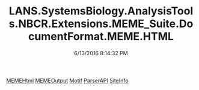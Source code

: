 ﻿---
title: LANS.SystemsBiology.AnalysisTools.NBCR.Extensions.MEME_Suite.DocumentFormat.MEME.HTML
date: 6/13/2016 8:14:32 PM
---

[MEMEHtml](T-LANS.SystemsBiology.AnalysisTools.NBCR.Extensions.MEME_Suite.DocumentFormat.MEME.HTML.MEMEHtml.html)
[MEMEOutput](T-LANS.SystemsBiology.AnalysisTools.NBCR.Extensions.MEME_Suite.DocumentFormat.MEME.HTML.MEMEOutput.html)
[Motif](T-LANS.SystemsBiology.AnalysisTools.NBCR.Extensions.MEME_Suite.DocumentFormat.MEME.HTML.Motif.html)
[ParserAPI](T-LANS.SystemsBiology.AnalysisTools.NBCR.Extensions.MEME_Suite.DocumentFormat.MEME.HTML.ParserAPI.html)
[SiteInfo](T-LANS.SystemsBiology.AnalysisTools.NBCR.Extensions.MEME_Suite.DocumentFormat.MEME.HTML.SiteInfo.html)
